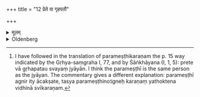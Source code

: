 +++
title = "12 प्रेते वा गृहपतौ"

+++

<details><summary>मूलम्</summary>

प्रेते वा गृहपतौ परमेष्ठिकरणम् १२
</details>

<details><summary>Oldenberg</summary>

12. [^6]  Or after the householder has died, the chief (of the family) should do it (i.e. he should set up the sacred fire).


[^6]:  I have followed in the translation of parameṣṭhikaraṇam the p. 15 way indicated by the Gṛhya-saṃgraha I, 77, and by Śāṅkhāyana (I, 1, 5): prete vā gṛhapatau svayaṃ jyāyān. I think the parameṣṭhī is the same person as the jyāyan. The commentary gives a different explanation: parameṣṭhī agnir ity ācakṣate, tasya parameṣṭhinoऽgneḥ karaṇaṃ yathoktena vidhinā svīkaraṇam.
</details>
